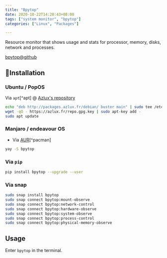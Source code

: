 ```yaml
---
title: "Bpytop"
date: 2020-10-22T14:20:43+08:00
tags: ["system monitor", "bpytop"]
categories: ["Linux", "Packages"]

---
```


Resource monitor that shows usage and stats for processor, memory, disks, network and processes.

[bpytop@github](https://github.com/aristocratos/bpytop)

<!--more-->

## 🔽Installation


### Ubuntu / PopOS

Via `apt`[^apt] @ [Azlux's repository](http://packages.azlux.fr/)

```bash
echo "deb http://packages.azlux.fr/debian/ buster main" | sudo tee /etc/apt/sources.list.d/azlux.list
wget -qO - https://azlux.fr/repo.gpg.key | sudo apt-key add -
sudo apt update
```

### Manjaro / endeavour OS

- Via [AUR](https://aur.archlinux.org/packages/bpytop/)[^pacman]
```bash
yay -S bpytop
```

### Via `pip`
```bash
pip install bpytop --upgrade --user
```

### Via snap

```bash
sudo snap install bpytop
sudo snap connect bpytop:mount-observe
sudo snap connect bpytop:network-control
sudo snap connect bpytop:hardware-observe
sudo snap connect bpytop:system-observe
sudo snap connect bpytop:process-control
sudo snap connect bpytop:physical-memory-observe
```
## Usage

Enter `bpytop` in the terminal.
